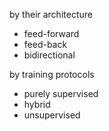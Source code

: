 by their architecture
- feed-forward
- feed-back
- bidirectional

by training protocols
- purely supervised
- hybrid
- unsupervised